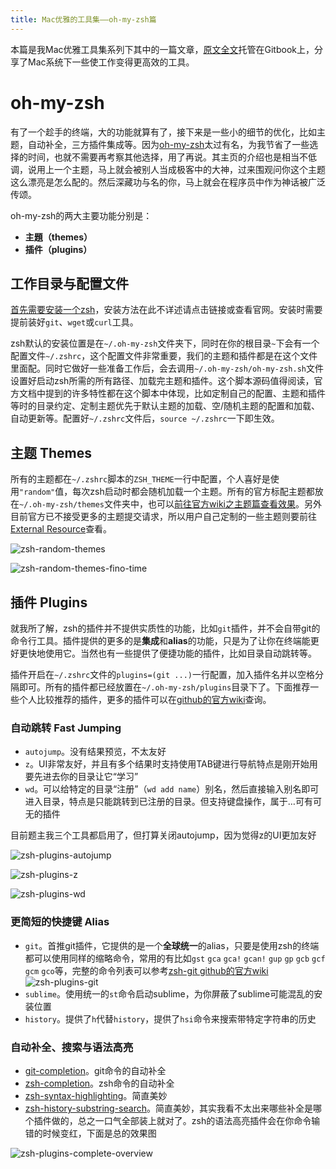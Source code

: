 ```yaml
---
title: Mac优雅的工具集——oh-my-zsh篇
---
```


本篇是我Mac优雅工具集系列下其中的一篇文章，[原文全文](https://linesh.gitbooks.io/gitbook-elegant-mac-tools-system-closure/content/index.html)托管在Gitbook上，分享了Mac系统下一些使工作变得更高效的工具。

# oh-my-zsh

有了一个趁手的终端，大的功能就算有了，接下来是一些小的细节的优化，比如主题，自动补全，三方插件集成等。因为[oh-my-zsh](http://ohmyz.sh/)太过有名，为我节省了一些选择的时间，也就不需要再考察其他选择，用了再说。其主页的介绍也是相当不低调，说用上一个主题，马上就会被别人当成极客中的大神，过来围观问你这个主题这么漂亮是怎么配的。然后深藏功与名的你，马上就会在程序员中作为神话被广泛传颂。

oh-my-zsh的两大主要功能分别是：

* **主題（themes）**
* **插件（plugins）**

## 工作目录与配置文件
[首先需要安装一个zsh](https://github.com/robbyrussell/oh-my-zsh/wiki/Installing-ZSH)，安装方法在此不详述请点击链接或查看官网。安装时需要提前装好`git`、`wget`或`curl`工具。

zsh默认的安装位置是在`~/.oh-my-zsh`文件夹下，同时在你的根目录`~`下会有一个配置文件`~/.zshrc`，这个配置文件非常重要，我们的主题和插件都是在这个文件里面配。同时它做好一些准备工作后，会去调用`~/.oh-my-zsh/oh-my-zsh.sh`文件设置好启动zsh所需的所有路径、加载完主题和插件。这个脚本源码值得阅读，官方文档中提到的许多特性都在这个脚本中体现，比如定制自己的配置、主题和插件等时的目录约定、定制主题优先于默认主题的加载、空/随机主题的配置和加载、自动更新等。配置好`~/.zshrc`文件后，`source ~/.zshrc`一下即生效。


## 主题 Themes
所有的主题都在`~/.zshrc`脚本的`ZSH_THEME`一行中配置，个人喜好是使用`"random"`值，每次zsh启动时都会随机加载一个主题。所有的官方标配主题都放在`~/.oh-my-zsh/themes`文件夹中，也可以[前往官方wiki之主题篇查看效果](https://github.com/robbyrussell/oh-my-zsh/wiki/themes)。另外目前官方已不接受更多的主题提交请求，所以用户自己定制的一些主题则要前往[External Resource](https://github.com/robbyrussell/oh-my-zsh/wiki/External-themes)查看。

![zsh-random-themes](http://7xqu8w.com1.z0.glb.clouddn.com/zsh-random-themes.png)

![zsh-random-themes-fino-time](http://7xqu8w.com1.z0.glb.clouddn.com/zsh-random-themes-fino-time.png)


## 插件 Plugins
就我所了解，zsh的插件并不提供实质性的功能，比如`git`插件，并不会自带git的命令行工具。插件提供的更多的是**集成**和**alias**的功能，只是为了让你在终端能更好更快地使用它。当然也有一些提供了便捷功能的插件，比如目录自动跳转等。

插件开启在`~/.zshrc`文件的`plugins=(git ...)`一行配置，加入插件名并以空格分隔即可。所有的插件都已经放置在`~/.oh-my-zsh/plugins`目录下了。下面推荐一些个人比较推荐的插件，更多的插件可以在[github的官方wiki](https://github.com/robbyrussell/oh-my-zsh/wiki/Plugins-Overview)查询。


### 自动跳转 Fast Jumping 
* `autojump`。没有结果预览，不太友好
* `z`。UI非常友好，并且有多个结果时支持使用TAB键进行导航特点是刚开始用要先进去你的目录让它“学习”
* `wd`。可以给特定的目录“注册”（`wd add name`）别名，然后直接输入别名即可进入目录，特点是只能跳转到已注册的目录。但支持键盘操作，属于…可有可无的插件

目前题主我三个工具都启用了，但打算关闭autojump，因为觉得z的UI更加友好

![zsh-plugins-autojump](http://7xqu8w.com1.z0.glb.clouddn.com/zsh-plugins-autojump.png)

![zsh-plugins-z](http://7xqu8w.com1.z0.glb.clouddn.com/zsh-plugins-z.png)

![zsh-plugins-wd](http://7xqu8w.com1.z0.glb.clouddn.com/zsh-plugins-wd.png)


### 更简短的快捷键 Alias
* `git`。首推git插件，它提供的是一个**全球统一**的alias，只要是使用zsh的终端都可以使用同样的缩略命令，常用的有比如`gst` `gca` `gca!` `gcan!` `gup` `gp` `gcb` `gcf` `gcm` `gco`等，完整的命令列表可以参考[zsh-git github的官方wiki](https://github.com/robbyrussell/oh-my-zsh/wiki/Plugin:git)
  ![zsh-plugins-git](http://7xqu8w.com1.z0.glb.clouddn.com/zsh-plugins-git.png)
* `sublime`。使用统一的`st`命令启动sublime，为你屏蔽了sublime可能混乱的安装位置
* `history`。提供了`h`代替`history`，提供了`hsi`命令来搜索带特定字符串的历史


### 自动补全、搜索与语法高亮
* [git-completion](https://github.com/git/git/blob/master/contrib/completion/git-completion.zsh)。git命令的自动补全
* [zsh-completion](https://github.com/zsh-users/zsh-completions)。zsh命令的自动补全
* [zsh-syntax-highlighting](https://github.com/zsh-users/zsh-syntax-highlighting)。简直美妙
* [zsh-history-substring-search](https://github.com/zsh-users/zsh-history-substring-search)。简直美妙，其实我看不太出来哪些补全是哪个插件做的，总之一口气全部装上就对了。zsh的语法高亮插件会在你命令输错的时候变红，下面是总的效果图

![zsh-plugins-complete-overview](http://7xqu8w.com1.z0.glb.clouddn.com/zsh-plugins-complete-overview.png)
